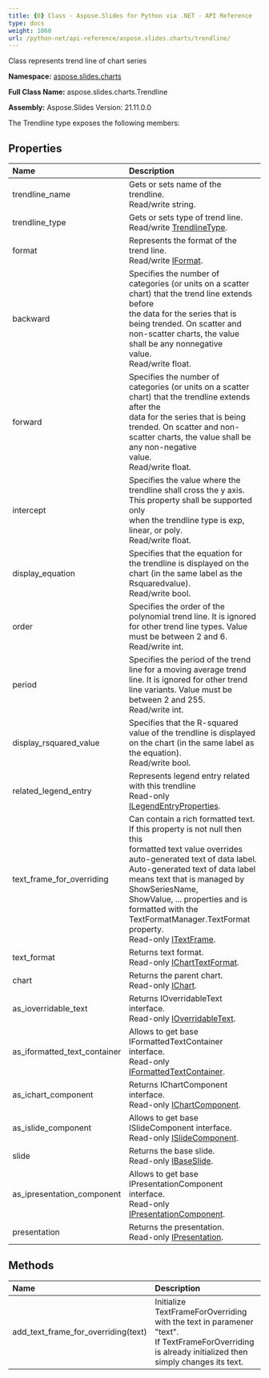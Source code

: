 ```yaml
---
title: {0} Class - Aspose.Slides for Python via .NET - API Reference
type: docs
weight: 1060
url: /python-net/api-reference/aspose.slides.charts/trendline/
---
```


Class represents trend line of chart series

**Namespace:** [aspose.slides.charts](/python-net/api-reference/aspose.slides.charts/)

**Full Class Name:** aspose.slides.charts.Trendline

**Assembly:**  Aspose.Slides Version: 21.11.0.0

The Trendline type exposes the following members:
## **Properties**
|**Name**|**Description**|
| :- | :- |
|trendline_name|Gets or sets  name of the trendline.<br/>            Read/write string.|
|trendline_type|Gets or sets type of trend line.<br/>            Read/write [TrendlineType](/python-net/api-reference/aspose.slides.charts/trendlinetype/).|
|format|Represents the format of the trend line.<br/>            Read/write [IFormat](/python-net/api-reference/aspose.slides.charts/iformat/).|
|backward|Specifies the number of categories (or units on a scatter chart) that the trend line extends before<br/>            the data for the series that is being trended. On scatter and non-scatter charts, the value shall be any nonnegative<br/>            value.<br/>            Read/write float.|
|forward|Specifies the number of categories (or units on a scatter chart) that the trendline extends after the<br/>            data for the series that is being trended. On scatter and non-scatter charts, the value shall be any non-negative<br/>            value.<br/>            Read/write float.|
|intercept|Specifies the value where the trendline shall cross the y axis. This property shall be supported only<br/>            when the trendline type is exp, linear, or poly.<br/>            Read/write float.|
|display_equation|Specifies that the equation for the trendline is displayed on the chart (in the same label as the Rsquaredvalue).<br/>            Read/write bool.|
|order|Specifies the order of the polynomial trend line. It is ignored for other trend line types. Value must be between 2 and 6.<br/>            Read/write int.|
|period|Specifies the period of the trend line for a moving average trend line. It is ignored for other trend<br/>            line variants. Value must be between 2 and 255.<br/>            Read/write int.|
|display_rsquared_value|Specifies that the R-squared value of the trendline is displayed on the chart (in the same label as the equation).<br/>            Read/write bool.|
|related_legend_entry|Represents legend entry related with this trendline<br/>            Read-only [ILegendEntryProperties](/python-net/api-reference/aspose.slides.charts/ilegendentryproperties/).|
|text_frame_for_overriding|Can contain a rich formatted text. If this property is not null then this <br/>            formatted text value overrides auto-generated text of data label.<br/>            Auto-generated text of data label means text that is managed by ShowSeriesName, <br/>            ShowValue, ... properties and is formatted with the TextFormatManager.TextFormat property.<br/>            Read-only [ITextFrame](/python-net/api-reference/aspose.slides/itextframe/).|
|text_format|Returns text format.<br/>            Read-only [IChartTextFormat](/python-net/api-reference/aspose.slides.charts/icharttextformat/).|
|chart|Returns the parent chart.<br/>            Read-only [IChart](/python-net/api-reference/aspose.slides.charts/ichart/).|
|as_ioverridable_text|Returns IOverridableText interface.<br/>            Read-only [IOverridableText](/python-net/api-reference/aspose.slides.charts/ioverridabletext/).|
|as_iformatted_text_container|Allows to get base IFormattedTextContainer interface.<br/>            Read-only [IFormattedTextContainer](/python-net/api-reference/aspose.slides.charts/iformattedtextcontainer/).|
|as_ichart_component|Returns IChartComponent interface.<br/>            Read-only [IChartComponent](/python-net/api-reference/aspose.slides.charts/ichartcomponent/).|
|as_islide_component|Allows to get base ISlideComponent interface.<br/>            Read-only [ISlideComponent](/python-net/api-reference/aspose.slides/islidecomponent/).|
|slide|Returns the base slide.<br/>            Read-only [IBaseSlide](/python-net/api-reference/aspose.slides/ibaseslide/).|
|as_ipresentation_component|Allows to get base IPresentationComponent interface.<br/>            Read-only [IPresentationComponent](/python-net/api-reference/aspose.slides/ipresentationcomponent/).|
|presentation|Returns the presentation. <br/>            Read-only [IPresentation](/python-net/api-reference/aspose.slides/ipresentation/).|
## **Methods**
|**Name**|**Description**|
| :- | :- |
|add_text_frame_for_overriding(text)|Initialize TextFrameForOverriding with the text in paramener "text".<br/>            If TextFrameForOverriding is already initialized then simply changes its text.|

